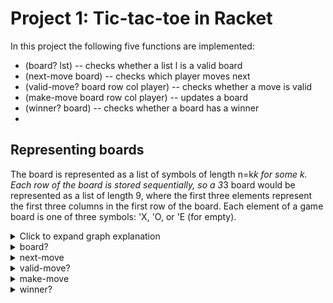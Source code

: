 # Project 1: Tic-tac-toe in Racket


In this project the following five functions are implemented:

- (board? lst) -- checks whether a list l is a valid board
- (next-move board) -- checks which player moves next
- (valid-move? board row col player) -- checks whether a move is valid
- (make-move board row col player) -- updates a board
- (winner? board) -- checks whether a board has a winner
- 

## Representing boards

The board is represented as a list of symbols of length n=k*k for
some k. Each row of the board is stored sequentially, so a 3*3 board
would be represented as a list of length 9, where the first three
elements represent the first three columns in the first row of the
board. Each element of a game board is one of three symbols: 'X, 'O,
or 'E (for empty).

<details>
  <summary>Click to expand graph explanation</summary>

For example, a 3*3 size initial game board:

||||
|:-|:-:|-:|
| E| E |E |
| E| E |E |
| E| E |E |

is represented in Racket as the list '(E E E E E E E E E)

If we place a X at the middle of the board:

||||
|:-|:-:|-:|
| E| E |E |
| E| X |E |
| E| E |E |

The board be represented by the list '(E E E E X E E E E)
</details>

<details>
  <summary>board?</summary>

### (board? lst) -> boolean?

This is a predicate to determine if a board is valid. A board is valid if and only if:

- Its length is a square of some integer
- It contains only the symbols 'X 'O 'E
- The number of Xs and Os differ by at most 1
- X moves first

returns either #t or #f.

</details>

<details>
  <summary>next-move</summary>

### (next-move lst)

This function accepts a board (satisfying board?) and returns either
'X or 'O based on who should make the next move. Player X makes the
first move.

For example, a board like this

||||
|:-|:-:|-:|
| E| E |E |
| E| X |E |
| E| E |E |

will be represented as '(E E E E X E E E E), once you call
`(who-move? '(E E E E X E E E E))` it returns 'O

</details>

<details>
  <summary>valid-move?</summary>

### (valid-move? lst row col player) -> boolean?
lst is a list?  
row, col are both number?  
playeer are either 'X or 'O
returns a boolean?

This function takes in a board, and returns whether it is valid for
player. If the player wants to make a move at (row, col), determine
whether it's valid.  A move is valid when:

- It is player's turn to move
- The specified position (row,col) is currently empty (holds 'E)

</details>

<details>
  <summary>make-move</summary>

### (make-move brd row col player) -> board?
brd : board?
row, col: nonnegative-integer?
player: {'X, 'O}

This function updates brd to make a move for player at position
(row,col). Assuming the move is valid and the board is
structured correctly (satisfies board?).

For example, before the move the board may look like this  

||||
|:-|:-:|-:|
| E| E |E |
| E| X |E |
| E| E |E |

Which is represented as '(E E E E X E E E E) 

In this case, (make-move '(E E E E X E E E E) 0 0 'O)  
should return, '(O E E E X E E E E) illustrated below:

||||
|:-|:-:|-:|
| O| E |E |
| E| X |E |
| E| E |E |

</details>

<details>
  <summary>winner?</summary>

### (winner? board) -> {'X, 'O, #f}
board: board?
returns either 'X, 'O, or #f

This checks whether a board has a winner and (if so) returns either 'X
or 'O as appropriate. A board has a winner when it has a row full of
'X, column full of 'X, or whose main diagonal is 'X, and mutatis
mutandi for 'O.

For example:

||||
|:-|:-:|-:|
| O| E |E |
| E| X |E |
| E| E |E |

Should return #f as there is no winner yet. But:

||||
|:-|:-:|-:|
| O| X |O |
| E| X |E |
| E| X |E |

will return 'X as the player 'X has a col with 3 connected marks.

The following:

|||||
|:-|:-:|-:|-:|
| O| E |X | E|
| E| X |O | E|
| X| X |E | E|
| E| E |E | E|

Returns #f: even though there's a length-three diagonal (of X), it
would have to be the longest diagonal.

